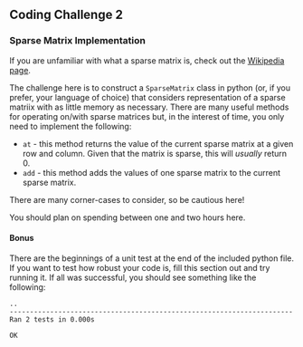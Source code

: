 ## Coding Challenge 2
### Sparse Matrix Implementation

If you are unfamiliar with what a sparse matrix is, check out the [Wikipedia page](https://en.wikipedia.org/wiki/Sparse_matrix).

The challenge here is to construct a `SparseMatrix` class in python (or, if you prefer, your language of choice) that considers representation of a sparse matriix with as little memory as necessary.  There are many useful methods for operating on/with sparse matrices but, in the interest of time, you only need to implement the following:

* `at` - this method returns the value of the current sparse matrix at a given row and column.  Given that the matrix is sparse, this will _usually_ return 0.
* `add` - this method adds the values of one sparse matrix to the current sparse matrix.

There are many corner-cases to consider, so be cautious here!

You should plan on spending between one and two hours here.

#### Bonus
There are the beginnings of a unit test at the end of the included python file.  If you want to test how robust your code is, fill this section out and try running it.  If all was successful, you should see something like the following:

```
..
----------------------------------------------------------------------
Ran 2 tests in 0.000s

OK
```
